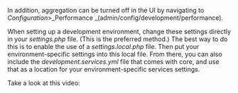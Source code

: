 In addition, aggregation can be turned off in the UI by navigating to _Configuration_&gt;_Performance _\(admin/config/development/performance\).

When setting up a development environment, change these settings directly in your _settings.php_ file. \(This is the preferred method.\) The best way to do this is to enable the use of a _settings.local.php_ file. Then put your environment-specific settings into this local file. From there, you can also include the _development.services.yml_ file that comes with core, and use that as a location for your environment-specific services settings.

Take a look at this video: 


